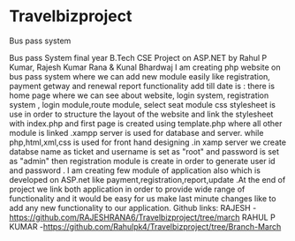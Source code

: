 # Travelbizproject
Bus pass system

Bus pass System final year B.Tech CSE Project on ASP.NET by Rahul P Kumar, Rajesh Kumar Rana & Kunal Bhardwaj 
 I am creating php website on bus pass system where we can add new module easily like registration, payment getway and renewal report
 functionality add till date is : there is home page where we can see about website, login system, registration system , login module,route module, select seat module
 css stylesheet is use in order to structure the layout of the website and link the stylesheet with index.php and first page is created using template.php where all other module is linked .xampp server is used for database and server. while php,html,xml,css is used for front hand designing .in xamp server we create databse name as ticket and username is set as "root" and password is set as "admin"
 then registration module is create  in order to generate user id and password . I am creating few module of application also which is developed on ASP.net like payment,registration,report,update .At the end of project we link both application in order to provide wide range of functionality and it would be easy for us make last minute changes like to add any new functionality to our application.
 Github links: RAJESH -https://github.com/RAJESHRANA6/Travelbizproject/tree/march
               RAHUL P KUMAR -https://github.com/Rahulpk4/Travelbizproject/tree/Branch-March
               
